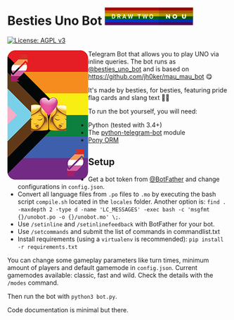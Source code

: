 # Besties Uno Bot [![forthebadge](https://raw.githubusercontent.com/clairekardas/besties_uno_bot/master/images/readme/draw-two-no-u.svg)](https://forthebadge.com/)

[![License: AGPL v3](https://img.shields.io/badge/License-AGPL%20v3-blue.svg?style=flat-square)](./LICENSE)

<img align=left src="https://raw.githubusercontent.com/clairekardas/besties_uno_bot/master/images/readme/logo-small.png" alt="logo" />

Telegram Bot that allows you to play UNO via inline queries. The bot runs as [@besties_uno_bot](http://telegram.me/besties_uno_bot) and is based on https://github.com/jh0ker/mau_mau_bot 😋

It's made by besties, for besties, featuring pride flag cards and slang text 🏳️‍🌈 

To run the bot yourself, you will need: 
- Python (tested with 3.4+)
- The [python-telegram-bot](https://github.com/python-telegram-bot/python-telegram-bot) module
- [Pony ORM](https://ponyorm.com/)

## Setup
- Get a bot token from [@BotFather](http://telegram.me/BotFather) and change configurations in `config.json`.
- Convert all language files from `.po` files to `.mo` by executing the bash script `compile.sh` located in the `locales` folder.
  Another option is: `find . -maxdepth 2 -type d -name 'LC_MESSAGES' -exec bash -c 'msgfmt {}/unobot.po -o {}/unobot.mo' \;`.
- Use `/setinline` and `/setinlinefeedback` with BotFather for your bot.
- Use `/setcommands` and submit the list of commands in commandlist.txt
- Install requirements (using a `virtualenv` is recommended): `pip install -r requirements.txt`

You can change some gameplay parameters like turn times, minimum amount of players and default gamemode in `config.json`.
Current gamemodes available: classic, fast and wild. Check the details with the `/modes` command.

Then run the bot with `python3 bot.py`.

Code documentation is minimal but there.
